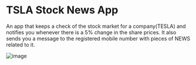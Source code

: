 # TSLA Stock News App

An app that keeps a check of the stock market for a company(TESLA) and notifies you whenever there is a 5% change in the share prices. It also sends you a message to the registered mobile number with pieces of NEWS related to it.

![image](https://user-images.githubusercontent.com/68013183/116339024-5da9be00-a7fa-11eb-977f-84a95651dc4e.png)
